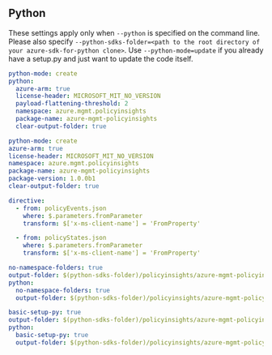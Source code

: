 ## Python

These settings apply only when `--python` is specified on the command line.
Please also specify `--python-sdks-folder=<path to the root directory of your azure-sdk-for-python clone>`.
Use `--python-mode=update` if you already have a setup.py and just want to update the code itself.

``` yaml $(python) && !$(track2)
python-mode: create
python:
  azure-arm: true
  license-header: MICROSOFT_MIT_NO_VERSION
  payload-flattening-threshold: 2
  namespace: azure.mgmt.policyinsights
  package-name: azure-mgmt-policyinsights
  clear-output-folder: true
```

``` yaml $(python) && $(track2)
python-mode: create
azure-arm: true
license-header: MICROSOFT_MIT_NO_VERSION
namespace: azure.mgmt.policyinsights
package-name: azure-mgmt-policyinsights
package-version: 1.0.0b1
clear-output-folder: true

directive:
  - from: policyEvents.json
    where: $.parameters.fromParameter
    transform: $['x-ms-client-name'] = 'FromProperty'

  - from: policyStates.json
    where: $.parameters.fromParameter
    transform: $['x-ms-client-name'] = 'FromProperty'
```

``` yaml $(python) && $(python-mode) == 'update'
no-namespace-folders: true
output-folder: $(python-sdks-folder)/policyinsights/azure-mgmt-policyinsights/azure/mgmt/policyinsights
python:
  no-namespace-folders: true
  output-folder: $(python-sdks-folder)/policyinsights/azure-mgmt-policyinsights/azure/mgmt/policyinsights
```
``` yaml $(python) && $(python-mode) == 'create'
basic-setup-py: true
output-folder: $(python-sdks-folder)/policyinsights/azure-mgmt-policyinsights
python:
  basic-setup-py: true
  output-folder: $(python-sdks-folder)/policyinsights/azure-mgmt-policyinsights
```